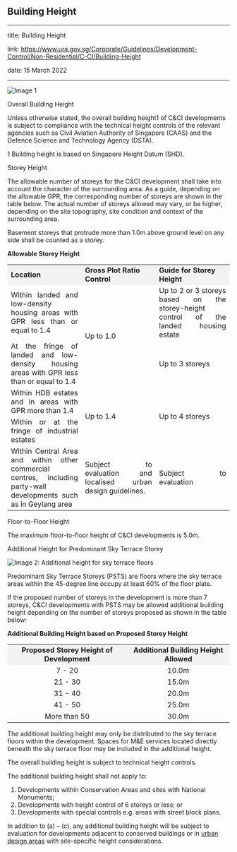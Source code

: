 ## Building Height
---
title: Building Height

link: https://www.ura.gov.sg/Corporate/Guidelines/Development-Control/Non-Residential/C-CI/Building-Height

date: 15 March 2022

---


![Image 1](https://www.ura.gov.sg/-/media/Corporate/Guidelines/Development-control/Others/CCI01_Building_Height.jpg?h=100%25&w=100%25)



Overall Building Height

Unless otherwise stated, the overall building height1 of C&CI developments is subject to compliance with the technical height controls of the relevant agencies such as Civil Aviation Authority of Singapore (CAAS) and the Defence Science and Technology Agency (DSTA).

1 Building height is based on Singapore Height Datum (SHD).

Storey Height

The allowable number of storeys for the C&CI development shall take into account the character of the surrounding area. As a guide, depending on the allowable GPR, the corresponding number of storeys are shown in the table below. The actual number of storeys allowed may vary, or be higher, depending on the site topography, site condition and context of the surrounding area.

Basement storeys that protrude more than 1.0m above ground level on any side shall be counted as a storey.

**Allowable Storey Height**

<table><tbody><tr><td style="width: 33%; background-color: #f2f2f2;"><strong>Location</strong></td><td style="width: 33%; background-color: #f2f2f2;"><strong>Gross Plot Ratio Control</strong></td><td style="width: 33%; background-color: #f2f2f2;"><strong>Guide for Storey Height</strong></td></tr><tr><td style="text-align: justify;">Within landed and low-density housing areas with GPR less than or equal to 1.4</td><td rowspan="2" style="text-align: justify;">Up to 1.0<br></td><td style="text-align: justify;">Up to 2 or 3 storeys based on the storey-height control of the landed housing estate</td></tr><tr><td style="text-align: justify;">At the fringe of landed and low-density housing areas with GPR less than or equal to 1.4</td><td style="text-align: justify;">Up to 3 storeys</td></tr><tr><td style="text-align: justify;">Within HDB estates and in areas with GPR more than 1.4</td><td rowspan="2" style="text-align: justify;">Up to 1.4</td><td rowspan="2" style="text-align: justify;">Up to 4 storeys</td></tr><tr><td style="text-align: justify;">Within or at the fringe of industrial estates</td></tr><tr><td style="text-align: justify;">Within Central Area and within other commercial centres, including party-wall developments such as in Geylang area</td><td style="text-align: justify;">Subject to evaluation and localised urban design guidelines.</td><td style="text-align: justify;">Subject to evaluation</td></tr></tbody></table>

  

Floor-to-Floor Height

The maximum floor-to-floor height of C&CI developments is 5.0m.

Additional Height for Predominant Sky Terrace Storey

![Image 2: Additional height for sky terrace floors](https://www.ura.gov.sg/-/media/Corporate/Guidelines/Development-control/Commercial/C04_Additional_Height_for_Sky_Terrace_Floors.jpg?h=100%25&w=100%25)



Predominant Sky Terrace Storeys (PSTS) are floors where the sky terrace areas within the 45-degree line occupy at least 60% of the floor plate.

If the proposed number of storeys in the development is more than 7 storeys, C&CI developments with PSTS may be allowed additional building height depending on the number of storeys proposed as shown in the table below:

**Additional Building Height based on Proposed Storey Height**

<table width="100%"><tbody><tr><td style="text-align: center; vertical-align: middle; background-color: #f2f2f2;"><strong>Proposed Storey Height of Development</strong></td><td style="text-align: center; vertical-align: middle; background-color: #f2f2f2;"><strong>Additional Building Height Allowed</strong></td></tr><tr><td style="text-align: center; vertical-align: middle;">7 - 20</td><td style="text-align: center; vertical-align: middle;">10.0m</td></tr><tr><td style="text-align: center; vertical-align: middle;">21 - 30</td><td style="text-align: center; vertical-align: middle;">15.0m</td></tr><tr><td style="text-align: center; vertical-align: middle;">31 - 40</td><td style="text-align: center; vertical-align: middle;">20.0m</td></tr><tr><td style="text-align: center; vertical-align: middle;">41 - 50</td><td style="text-align: center; vertical-align: middle;">25.0m</td></tr><tr><td style="text-align: center; vertical-align: middle;">More than 50</td><td style="text-align: center; vertical-align: middle;">30.0m</td></tr></tbody></table>

  
The additional building height may only be distributed to the sky terrace floors within the development. Spaces for M&E services located directly beneath the sky terrace floor may be included in the additional height.

The overall building height is subject to technical height controls.

The additional building height shall not apply to:

1.  Developments within Conservation Areas and sites with National Monuments;
2.  Developments with height control of 6 storeys or less; or
3.  Developments with special controls e.g. areas with street block plans.

In addition to (a) – (c), any additional building height will be subject to evaluation for developments adjacent to conserved buildings or in [urban design areas](https://www.ura.gov.sg/Corporate/Guidelines/Urban-Design) with site-specific height considerations.



